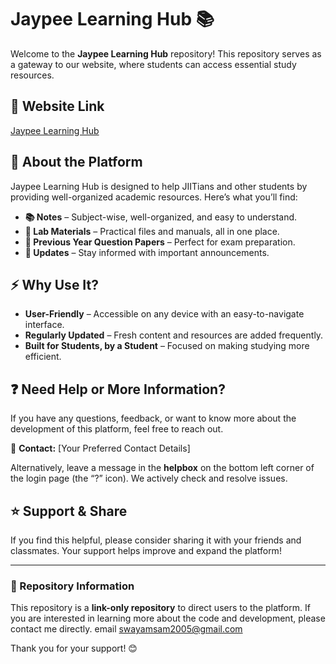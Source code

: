 # Jaypee Learning Hub 📚

Welcome to the **Jaypee Learning Hub** repository! This repository serves as a gateway to our website, where students can access essential study resources.

## 🔗 Website Link
[Jaypee Learning Hub](https://jaypeelearninghub.great-site.net/)

## 📌 About the Platform
Jaypee Learning Hub is designed to help JIITians and other students by providing well-organized academic resources. Here’s what you’ll find:

- **📚 Notes** – Subject-wise, well-organized, and easy to understand.
- **🧪 Lab Materials** – Practical files and manuals, all in one place.
- **📜 Previous Year Question Papers** – Perfect for exam preparation.
- **📢 Updates** – Stay informed with important announcements.

## ⚡ Why Use It?
- **User-Friendly** – Accessible on any device with an easy-to-navigate interface.
- **Regularly Updated** – Fresh content and resources are added frequently.
- **Built for Students, by a Student** – Focused on making studying more efficient.

## ❓ Need Help or More Information?
If you have any questions, feedback, or want to know more about the development of this platform, feel free to reach out.

📩 **Contact:** [Your Preferred Contact Details]

Alternatively, leave a message in the **helpbox** on the bottom left corner of the login page (the “?” icon). We actively check and resolve issues.

## ⭐ Support & Share
If you find this helpful, please consider sharing it with your friends and classmates. Your support helps improve and expand the platform!

---

### 📜 Repository Information
This repository is a **link-only repository** to direct users to the platform. If you are interested in learning more about the code and development, please contact me directly.
email swayamsam2005@gmail.com

Thank you for your support! 😊

